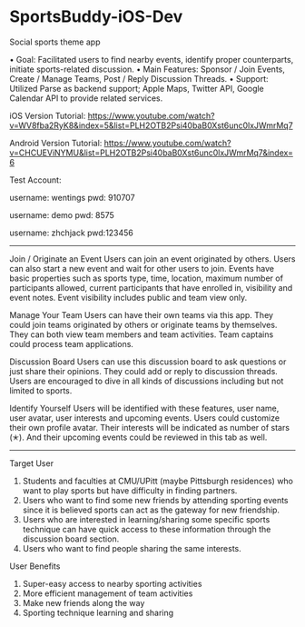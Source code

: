 SportsBuddy-iOS-Dev
===================

Social sports theme app

• Goal: Facilitated users to find nearby events, identify proper counterparts, initiate sports-related discussion.
• Main Features: Sponsor / Join Events, Create / Manage Teams, Post / Reply Discussion Threads.
• Support: Utilized Parse as backend support; Apple Maps, Twitter API, Google Calendar API to provide related services.

iOS Version Tutorial:
https://www.youtube.com/watch?v=WV8fba2RyK8&index=5&list=PLH2OTB2Psi40baB0Xst6unc0lxJWmrMq7

Android Version Tutorial:
https://www.youtube.com/watch?v=CHCUEViNYMU&list=PLH2OTB2Psi40baB0Xst6unc0lxJWmrMq7&index=6

Test Account:

username: wentings
pwd: 910707

username: demo
pwd: 8575

username: zhchjack
pwd:123456

----------------------------------------------------
Join / Originate an Event
Users can join an event originated by others. Users can also start a new event and wait for other users to join. Events have basic properties such as sports type, time, location, maximum number of participants allowed, current participants that have enrolled in, visibility and event notes. Event visibility includes public and team view only.

Manage Your Team
Users can have their own teams via this app. They could join teams originated by others or originate teams by themselves. They can both view team members and team activities. Team captains could process team applications. 

Discussion Board
Users can use this discussion board to ask questions or just share their opinions. They could add or reply to discussion threads. Users are encouraged to dive in all kinds of discussions including but not limited to sports.

Identify Yourself
Users will be identified with these features, user name, user avatar, user interests and upcoming events. Users could customize their own profile avatar. Their interests will be indicated as number of stars (✭). And their upcoming events could be reviewed in this tab as well.

----------------------------------------------------
Target User

1) Students and faculties at CMU/UPitt (maybe Pittsburgh residences) who want to play sports but have difficulty in finding partners. 
2) Users who want to find some new friends by attending sporting events since it is believed sports can act as the gateway for new friendship.
3) Users who are interested in learning/sharing some specific sports technique can have quick access to these information through the discussion board section. 
4) Users who want to find people sharing the same interests.

User Benefits

1) Super-easy access to nearby sporting activities
2) More efficient management of team activities 
3) Make new friends along the way
4) Sporting technique learning and sharing
